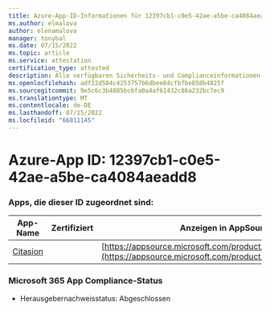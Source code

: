```yaml
---
title: Azure-App-ID-Informationen für 12397cb1-c0e5-42ae-a5be-ca4084aeadd8
ms.author: elmalova
author: elenamalova
manager: tonybal
ms.date: 07/15/2022
ms.topic: article
ms.service: attestation
certification_type: attested
description: Alle verfügbaren Sicherheits- und Complianceinformationen für 12397cb1-c0e5-42ae-a5be-ca4084aeadd8.
ms.openlocfilehash: adf22d584c4253757b6dbee84cfbfbe858b4825f
ms.sourcegitcommit: 9e5c6c3b4885bc6fa0a4af61432c86a232bc7ec9
ms.translationtype: MT
ms.contentlocale: de-DE
ms.lasthandoff: 07/15/2022
ms.locfileid: "66811145"
---
```

# <a name="azure-app-id-12397cb1-c0e5-42ae-a5be-ca4084aeadd8"></a>Azure-App ID: 12397cb1-c0e5-42ae-a5be-ca4084aeadd8


### <a name="apps-associated-with-this-id"></a>Apps, die dieser ID zugeordnet sind:
| **App-Name** | **Zertifiziert** | **Anzeigen in AppSource** |
|--------------|---------------|-----------------------|
| [Citasion](../forward/WA200003530.md) |  | [https://appsource.microsoft.com/product/office/WA200003530](https://appsource.microsoft.com/product/office/WA200003530) |

### <a name="microsoft-365-app-compliance-status"></a>Microsoft 365 App Compliance-Status
- Herausgebernachweisstatus: Abgeschlossen
